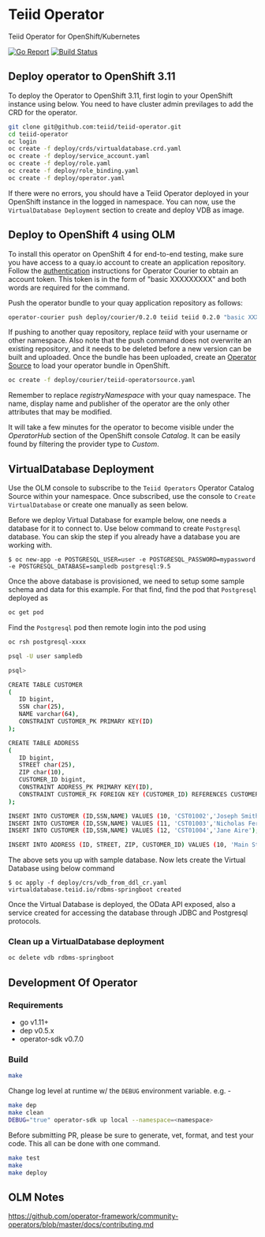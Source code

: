 # Teiid Operator
Teiid Operator for OpenShift/Kubernetes

[![Go Report](https://goreportcard.com/badge/github.com/teiid/teiid-operator)](https://goreportcard.com/report/github.com/teiid/teiid-operator)
[![Build Status](https://travis-ci.org/teiid/teiid-operator.svg?branch=master)](https://travis-ci.org/teiid/teiid-operator)


## Deploy operator to OpenShift 3.11 

To deploy the Operator to OpenShift 3.11, first login to your OpenShift instance using below. You need to have cluster admin previlages to add the CRD for the operator.

```bash
git clone git@github.com:teiid/teiid-operator.git
cd teiid-operator
oc login 
oc create -f deploy/crds/virtualdatabase.crd.yaml
oc create -f deploy/service_account.yaml
oc create -f deploy/role.yaml
oc create -f deploy/role_binding.yaml
oc create -f deploy/operator.yaml
```

If there were no errors, you should have a Teiid Operator deployed in your OpenShift instance in the logged in namespace. You can now, use the `VirtualDatabase Deployment` section to create and deploy VDB as image.

## Deploy to OpenShift 4 using OLM

To install this operator on OpenShift 4 for end-to-end testing, make sure you have access to a quay.io account to create an application repository. Follow the [authentication](https://github.com/operator-framework/operator-courier/#authentication) instructions for Operator Courier to obtain an account token. This token is in the form of "basic XXXXXXXXX" and both words are required for the command.

Push the operator bundle to your quay application repository as follows:

```bash
operator-courier push deploy/courier/0.2.0 teiid teiid 0.2.0 "basic XXXXXXXXX"
```

If pushing to another quay repository, replace _teiid_ with your username or other namespace. Also note that the push command does not overwrite an existing repository, and it needs to be deleted before a new version can be built and uploaded. Once the bundle has been uploaded, create an [Operator Source](https://github.com/operator-framework/community-operators/blob/master/docs/testing-operators.md#linking-the-quay-application-repository-to-your-openshift-40-cluster) to load your operator bundle in OpenShift.

```bash
oc create -f deploy/courier/teiid-operatorsource.yaml
```

Remember to replace _registryNamespace_ with your quay namespace. The name, display name and publisher of the operator are the only other attributes that may be modified.

It will take a few minutes for the operator to become visible under the _OperatorHub_ section of the OpenShift console _Catalog_. It can be easily found by filtering the provider type to _Custom_.

## VirtualDatabase Deployment

Use the OLM console to subscribe to the `Teiid Operators` Operator Catalog Source within your namespace. Once subscribed, use the console to `Create VirtualDatabase` or create one manually as seen below.

Before we deploy Virtual Database for example below, one needs a database for it to connect to. Use below command to create `Postgresql` database. You can skip the step if you already have a database you are working with.

```shell
$ oc new-app -e POSTGRESQL_USER=user -e POSTGRESQL_PASSWORD=mypassword -e POSTGRESQL_DATABASE=sampledb postgresql:9.5
```

Once the above database is provisioned, we need to setup some sample schema and data for this example. For that find, find the pod that `Postgresql` deployed as

```bash
oc get pod
```

Find the `Postgresql` pod then remote login into the pod using

```bash
oc rsh postgresql-xxxx

psql -U user sampledb

psql> 

CREATE TABLE CUSTOMER
(
   ID bigint,
   SSN char(25),
   NAME varchar(64),
   CONSTRAINT CUSTOMER_PK PRIMARY KEY(ID)
);

CREATE TABLE ADDRESS
(
   ID bigint,
   STREET char(25),
   ZIP char(10),
   CUSTOMER_ID bigint,
   CONSTRAINT ADDRESS_PK PRIMARY KEY(ID),
   CONSTRAINT CUSTOMER_FK FOREIGN KEY (CUSTOMER_ID) REFERENCES CUSTOMER (ID)
);

INSERT INTO CUSTOMER (ID,SSN,NAME) VALUES (10, 'CST01002','Joseph Smith');
INSERT INTO CUSTOMER (ID,SSN,NAME) VALUES (11, 'CST01003','Nicholas Ferguson');
INSERT INTO CUSTOMER (ID,SSN,NAME) VALUES (12, 'CST01004','Jane Aire');

INSERT INTO ADDRESS (ID, STREET, ZIP, CUSTOMER_ID) VALUES (10, 'Main St', '12345', 10);
```
The above sets you up with sample database. Now lets create the Virtual Database using below command

```shell
$ oc apply -f deploy/crs/vdb_from_ddl_cr.yaml
virtualdatabase.teiid.io/rdbms-springboot created
```

Once the Virtual Database is deployed, the OData API exposed, also a service created for accessing the database through JDBC and Postgresql protocols.

### Clean up a VirtualDatabase deployment

```bash
oc delete vdb rdbms-springboot
```

## Development Of Operator

### Requirements

- go v1.11+
- dep v0.5.x
- operator-sdk v0.7.0

### Build

```bash
make
```

Change log level at runtime w/ the `DEBUG` environment variable. e.g. -

```bash
make dep
make clean
DEBUG="true" operator-sdk up local --namespace=<namespace>
```

Before submitting PR, please be sure to generate, vet, format, and test your code. This all can be done with one command.

```bash
make test
make
make deploy
```

## OLM Notes
https://github.com/operator-framework/community-operators/blob/master/docs/contributing.md
